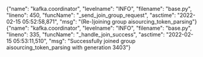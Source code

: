 {"name": "kafka.coordinator", "levelname": "INFO", "filename": "base.py", "lineno": 450, "funcName": "_send_join_group_request", "asctime": "2022-02-15 05:52:58,871", "msg": "(Re-)joining group aisourcing_token_parsing"}
{"name": "kafka.coordinator", "levelname": "INFO", "filename": "base.py", "lineno": 335, "funcName": "_handle_join_success", "asctime": "2022-02-15 05:53:11,510", "msg": "Successfully joined group aisourcing_token_parsing with generation 3403"}